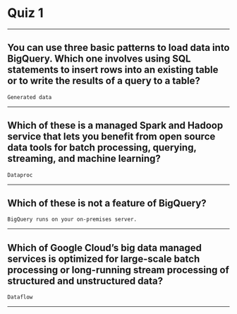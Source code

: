# Quiz 1

---

## You can use three basic patterns to load data into BigQuery. Which one involves using SQL statements to insert rows into an existing table or to write the results of a query to a table?

`Generated data`

---

## Which of these is a managed Spark and Hadoop service that lets you benefit from open source data tools for batch processing, querying, streaming, and machine learning?

`Dataproc`

---

## Which of these is not a feature of BigQuery?

`BigQuery runs on your on-premises server.`

---

## Which of Google Cloud’s big data managed services is optimized for large-scale batch processing or long-running stream processing of structured and unstructured data?

`Dataflow`

---
